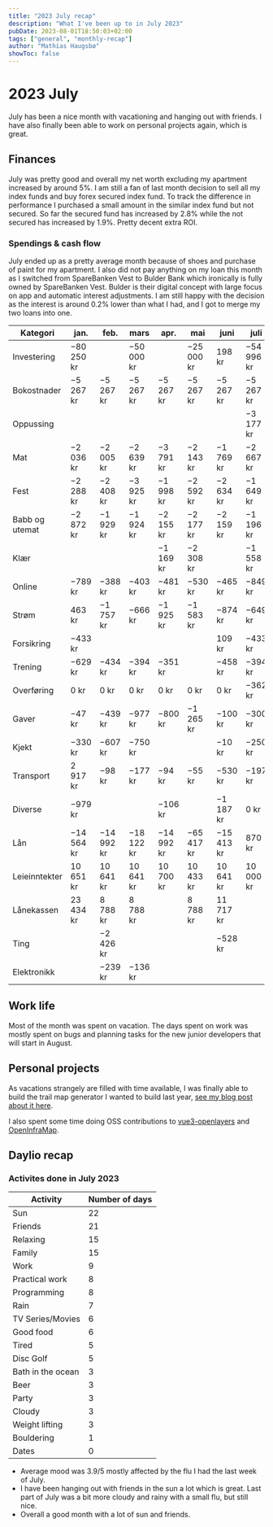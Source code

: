 ```yaml
---
title: "2023 July recap"
description: "What I've been up to in July 2023"
pubDate: 2023-08-01T18:50:03+02:00
tags: ["general", "monthly-recap"]
author: "Mathias Haugsbø"
showToc: false
---
```


# 2023 July

July has been a nice month with vacationing and hanging out with friends. I have also finally been able to work on personal projects again, which is great.

## Finances

July was pretty good and overall my net worth excluding my apartment increased by around 5%.
I am still a fan of last month decision to sell all my index funds and buy forex secured index fund. To track the difference in performance I purchased a small amount in the similar index fund but not secured. So far the secured fund has increased by 2.8% while the not secured has increased by 1.9%. Pretty decent extra ROI.

### Spendings & cash flow

July ended up as a pretty average month because of shoes and purchase of paint for my apartment. I also did not pay anything on my loan this month as I switched from SpareBanken Vest to Bulder Bank which ironically is fully owned by SpareBanken Vest. Bulder is their digital concept with large focus on app and automatic interest adjustments. I am still happy with the decision as the interest is around 0.2% lower than what I had, and I got to merge my two loans into one.

| Kategori       | jan.       | feb.       | mars       | apr.       | mai        | juni       | juli       | Sluttsum    |
| -------------- | ---------- | ---------- | ---------- | ---------- | ---------- | ---------- | ---------- | ----------- |
| Investering    | −80 250 kr |            | −50 000 kr |            | −25 000 kr | 198 kr     | −54 996 kr | −210 048 kr |
| Bokostnader    | −5 267 kr  | −5 267 kr  | −5 267 kr  | −5 267 kr  | −5 267 kr  | −5 267 kr  | −5 267 kr  | −42 136 kr  |
| Oppussing      |            |            |            |            |            |            | −3 177 kr  | −3 177 kr   |
| Mat            | −2 036 kr  | −2 005 kr  | −2 639 kr  | −3 791 kr  | −2 143 kr  | −1 769 kr  | −2 667 kr  | −17 050 kr  |
| Fest           | −2 288 kr  | −2 408 kr  | −3 925 kr  | −1 998 kr  | −2 592 kr  | −2 634 kr  | −1 649 kr  | −17 494 kr  |
| Babb og utemat | −2 872 kr  | −1 929 kr  | −1 924 kr  | −2 155 kr  | −2 177 kr  | −2 159 kr  | −1 196 kr  | −14 411 kr  |
| Klær           |            |            |            | −1 169 kr  | −2 308 kr  |            | −1 558 kr  | −5 035 kr   |
| Online         | −789 kr    | −388 kr    | −403 kr    | −481 kr    | −530 kr    | −465 kr    | −849 kr    | −3 906 kr   |
| Strøm          | 463 kr     | −1 757 kr  | −666 kr    | −1 925 kr  | −1 583 kr  | −874 kr    | −649 kr    | −6 991 kr   |
| Forsikring     | −433 kr    |            |            |            |            | 109 kr     | −433 kr    | −757 kr     |
| Trening        | −629 kr    | −434 kr    | −394 kr    | −351 kr    |            | −458 kr    | −394 kr    | −2 660 kr   |
| Overføring     | 0 kr       | 0 kr       | 0 kr       | 0 kr       | 0 kr       | 0 kr       | −362 kr    | −362 kr     |
| Gaver          | −47 kr     | −439 kr    | −977 kr    | −800 kr    | −1 265 kr  | −100 kr    | −300 kr    | −3 928 kr   |
| Kjekt          | −330 kr    | −607 kr    | −750 kr    |            |            | −10 kr     | −250 kr    | −1 947 kr   |
| Transport      | 2 917 kr   | −98 kr     | −177 kr    | −94 kr     | −55 kr     | −530 kr    | −197 kr    | 1 766 kr    |
| Diverse        | −979 kr    |            |            | −106 kr    |            | −1 187 kr  | 0 kr       | −2 272 kr   |
| Lån            | −14 564 kr | −14 992 kr | −18 122 kr | −14 992 kr | −65 417 kr | −15 413 kr | 870 kr     | −142 630 kr |
| Leieinntekter  | 10 651 kr  | 10 641 kr  | 10 641 kr  | 10 700 kr  | 10 433 kr  | 10 641 kr  | 10 000 kr  | 73 707 kr   |
| Lånekassen     | 23 434 kr  | 8 788 kr   | 8 788 kr   |            | 8 788 kr   | 11 717 kr  |            | 61 514 kr   |
| Ting           |            | −2 426 kr  |            |            |            | −528 kr    |            | −2 954 kr   |
| Elektronikk    |            | −239 kr    | −136 kr    |            |            |            |            | −375 kr     |

## Work life

Most of the month was spent on vacation. The days spent on work was mostly spent on bugs and planning tasks for the new junior developers that will start in August.

## Personal projects

As vacations strangely are filled with time available, I was finally able to build the trail map generator I wanted to build last year, [see my blog post about it here](/posts/trail-map-generator).

I also spent some time doing OSS contributions to [vue3-openlayers](https://github.com/MelihAltintas/vue3-openlayers/pull/211) and [OpenInfraMap](https://github.com/openinframap/openinframap).

## Daylio recap

### Activites done in July 2023

| Activity          | Number of days |
| ----------------- | -------------- |
| Sun               | 22             |
| Friends           | 21             |
| Relaxing          | 15             |
| Family            | 15             |
| Work              | 9              |
| Practical work    | 8              |
| Programming       | 8              |
| Rain              | 7              |
| TV Series/Movies  | 6              |
| Good food         | 6              |
| Tired             | 5              |
| Disc Golf         | 5              |
| Bath in the ocean | 3              |
| Beer              | 3              |
| Party             | 3              |
| Cloudy            | 3              |
| Weight lifting    | 3              |
| Bouldering        | 1              |
| Dates             | 0              |

- Average mood was 3.9/5 mostly affected by the flu I had the last week of July.
- I have been hanging out with friends in the sun a lot which is great. Last part of July was a bit more cloudy and rainy with a small flu, but still nice.
- Overall a good month with a lot of sun and friends.
